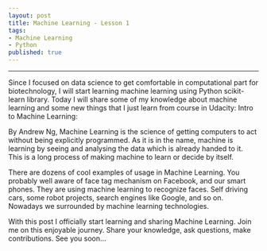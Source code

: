 ```yaml
---
layout: post
title: Machine Learning - Lesson 1
tags:
- Machine Learning
- Python 
published: true
---
```


---

Since I focused on data science to get comfortable in computational part for biotechnology,  I will start learning machine learning using Python scikit-learn library. Today I will share some of my knowledge about machine learning and some new things that I just learn from course in Udacity: Intro to Machine Learning:

By Andrew Ng, Machine Learning is the science of getting computers to act without being explicitly programmed. As it is in the name, machine is learning by seeing and analysing the data which is already handed to it. This is a long process of making machine to learn or decide by itself.

There are dozens of cool examples of usage in Machine Learning. You probably well aware of face tag mechanism on Facebook, and our smart phones. They are using machine learning to recognize faces. Self driving cars, some robot projects, search engines like Google, and so on. Nowadays we surrounded by machine learning technologies.

With this post I officially start learning and sharing Machine Learning. Join me on this enjoyable journey. Share your knowledge, ask questions, make contributions. See you soon...
